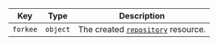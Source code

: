 Key | Type | Description
----|------|-------------
`forkee`|`object` | The created [`repository`](/v3/repos/#get-a-repository) resource.